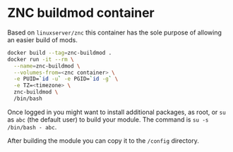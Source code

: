 # ZNC buildmod container

Based on `linuxserver/znc` this container has the sole purpose of allowing an easier build of mods.

```sh
docker build --tag=znc-buildmod .
docker run -it --rm \
  --name=znc-buildmod \
  --volumes-from=<znc container> \
  -e PUID=`id -u` -e PGID=`id -g` \
  -e TZ=<timezone> \
  znc-buildmod \
  /bin/bash
```
Once logged in you might want to install additional packages, as root, or `su` as `abc` (the default user) to build your module.
The command is `su -s /bin/bash - abc`.

After building the module you can copy it to the `/config` directory.
